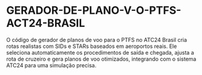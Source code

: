 # GERADOR-DE-PLANO-V-O-PTFS-ACT24-BRASIL
O código de gerador de planos de voo para o PTFS no ATC24 Brasil cria rotas realistas com SIDs e STARs baseados em aeroportos reais. Ele seleciona automaticamente os procedimentos de saída e chegada, ajusta a rota de cruzeiro e gera planos de voo otimizados, integrando com o sistema ATC24 para uma simulação precisa.
